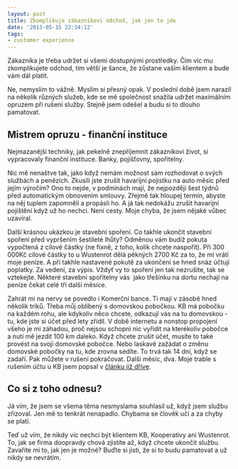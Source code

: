 ```yaml
---
layout: post
title: Zkomplikuje zákazníkovi odchod, jak jen to jde
date: '2013-05-15 22:34:12'
tags:
- customer experience
---
```

Zákazníka je třeba udržet si všemi dostupnými prostředky. Čím víc mu zkomplikujete odchod, tím větší je šance, že zůstane vaším klientem a bude vám dál platit.

<p>Ne, nemyslím to vážně. Myslím si přesný opak. V poslední době jsem narazil na několik různých služeb, kde se mě společnost snažila udržet maximálním opruzem při rušení služby. Stejně jsem odešel a budu si to dlouho pamatovat. </p>
<h2>Mistrem opruzu - finanční instituce</h2>
<p>Nejmazanější techniky, jak pekelně znepříjemnit zákazníkovi život, si vypracovaly finanční instituce. Banky, pojišťovny, spořitelny. </p>
<p>Nic mě nenaštve tak, jako když nemám možnost sám rozhodovat o svých službách a penězích. Zkusili jste zrušit havarijní pojistku na auto měsíc před jejím výročím? Ono to nejde, v podmínách mají, že nejpozději šest týdnů před automatickým obnovením smlouvy. Zřejmě tak hloupej termín, abyste na něj tuplem zapomněli a propásli ho. A já tak nedokážu zrušit havarijní pojištění když už ho nechci. Není cesty. Moje chyba, že jsem nějaké vůbec uzavíral.</p>
<p>Další krásnou ukázkou je stavební spoření. Co takhle ukončit stavební spoření před vypršením šestileté lhůty? Odměnou vám budiž pokuta vypočtená z cílové částky (ne fixně, z toho, kolik chcete naspořit). Při 300 000Kč cílové částky to u Wustenrot dělá pěkných 2700 Kč za to, že mi vrátí moje peníze. A při takhle nastavené pokutě za ukončení se hned snáz účtují poplatky. Za vedení, za výpis. Vždyť vy to spoření jen tak nezrušíte, tak se vztekejte. Některé stavební spořitelny vás  jako třešínku na dortu nechají na peníze čekat celé tři další měsíce. </p>
<p>Zahrát mi na nervy se povedlo i Komerční bance. Ti mají v zásobě hned několik triků. Třeba můj oblíbený s domovskou pobočkou. KB má pobočku na každém rohu, ale kdykoliv něco chcete, odkazují vás na tu domovskou - tu, kde jste si účet před lety zřídil. V době internetu a nonstop propojení všeho je mi záhadou, proč nejsou schopni nic vyřídit na kterékoliv pobočce a nutí mě jezdit 100 km daleko. Když chcete zrušit účet, musíte to také provést na svojí domovské pobočce. Nebo laskavě zažádat o změnu domovské pobočky na tu, kde zrovna sedíte. To trvá tak 14 dní, když se zadaří. Pak můžete v rušení pokračovat. Další měsíc, dva. Moje trable s rušením účtu u KB jsem popsal v <a href="/posts/jak-jeste-vic-znechutit-odchazejiciho-zakaznika-banky">článku již dříve</a>. </p>
<h2>Co si z toho odnesu?</h2>
<p>Já vím, že jsem se všema těma nesmyslama souhlasil už, když jsem službu zřizoval. Jen mě to tenkrát nenapadlo. Chybama se člověk učí a za chyby se platí.</p>
<p>Teď už vím, že nikdy víc nechci být klientem KB, Kooperativy ani Wustenrot. To, jak se firma doopravdy chová zjistíte až, když chcete ukončit službu. Zavaříte mi to, jak jen je možné? Buďte si jisti, že si to budu pamatovat a už nikdy se nevrátím.</p>
<p> </p>
